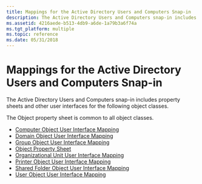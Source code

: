 ```yaml
---
title: Mappings for the Active Directory Users and Computers Snap-in
description: The Active Directory Users and Computers snap-in includes property sheets and other user interfaces for the following object classes.The Object property sheet is common to all object classes.
ms.assetid: 4216aede-b513-4db9-a6de-1a79b3a6f74a
ms.tgt_platform: multiple
ms.topic: reference
ms.date: 05/31/2018
---
```


# Mappings for the Active Directory Users and Computers Snap-in

The Active Directory Users and Computers snap-in includes property sheets and other user interfaces for the following object classes.

The Object property sheet is common to all object classes.

-   [Computer Object User Interface Mapping](computer-object-user-interface-mapping.md)
-   [Domain Object User Interface Mapping](domain-object-user-interface-mapping.md)
-   [Group Object User Interface Mapping](group-object-user-interface-mapping.md)
-   [Object Property Sheet](object-property-sheet.md)
-   [Organizational Unit User Interface Mapping](organizational-unit-user-interface-mapping.md)
-   [Printer Object User Interface Mapping](printer-object-user-interface-mapping.md)
-   [Shared Folder Object User Interface Mapping](shared-folder-object-user-interface-mapping.md)
-   [User Object User Interface Mapping](user-object-user-interface-mapping.md)

 

 




